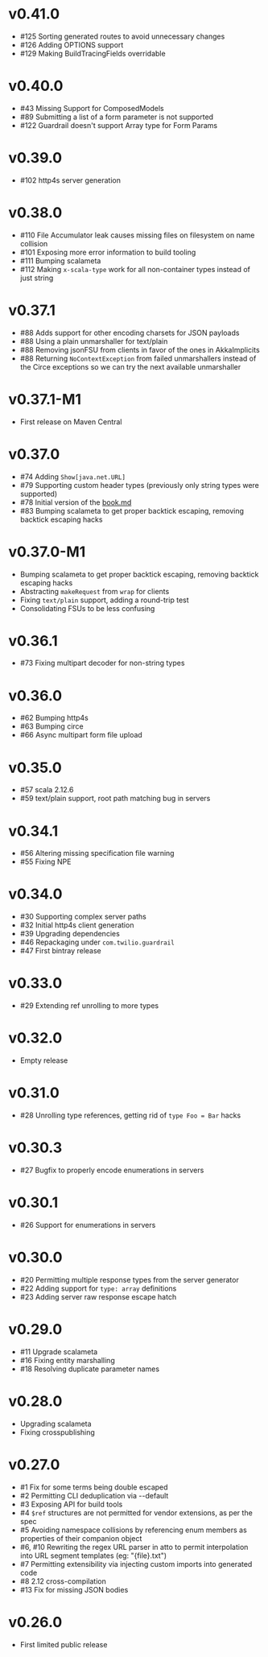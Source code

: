 v0.41.0
=======

- #125 Sorting generated routes to avoid unnecessary changes
- #126 Adding OPTIONS support
- #129 Making BuildTracingFields overridable

v0.40.0
=======

- #43 Missing Support for ComposedModels
- #89 Submitting a list of a form parameter is not supported
- #122 Guardrail doesn't support Array type for Form Params

v0.39.0
=======

- #102 http4s server generation

v0.38.0
=======

- #110 File Accumulator leak causes missing files on filesystem on name collision
- #101 Exposing more error information to build tooling
- #111 Bumping scalameta
- #112 Making `x-scala-type` work for all non-container types instead of just string

v0.37.1
=======

- #88 Adds support for other encoding charsets for JSON payloads
- #88 Using a plain unmarshaller for text/plain
- #88 Removing jsonFSU from clients in favor of the ones in AkkaImplicits
- #88 Returning `NoContextException` from failed unmarshallers instead of the Circe exceptions so we can try the next available unmarshaller

v0.37.1-M1
==========

- First release on Maven Central

v0.37.0
=======

- #74 Adding `Show[java.net.URL]`
- #79 Supporting custom header types (previously only string types were supported)
- #78 Initial version of the [book.md](./docs/book.md)
- #83 Bumping scalameta to get proper backtick escaping, removing backtick escaping hacks

v0.37.0-M1
==========

- Bumping scalameta to get proper backtick escaping, removing backtick escaping hacks
- Abstracting `makeRequest` from `wrap` for clients
- Fixing `text/plain` support, adding a round-trip test
- Consolidating FSUs to be less confusing

v0.36.1
=======

- #73 Fixing multipart decoder for non-string types

v0.36.0
=======

- #62 Bumping http4s
- #63 Bumping circe
- #66 Async multipart form file upload

v0.35.0
=======

- #57 scala 2.12.6
- #59 text/plain support, root path matching bug in servers

v0.34.1
=======

- #56 Altering missing specification file warning
- #55 Fixing NPE

v0.34.0
=======

- #30 Supporting complex server paths
- #32 Initial http4s client generation
- #39 Upgrading dependencies
- #46 Repackaging under `com.twilio.guardrail`
- #47 First bintray release

v0.33.0
=======

- #29 Extending ref unrolling to more types

v0.32.0
=======

- Empty release

v0.31.0
=======

- #28 Unrolling type references, getting rid of `type Foo = Bar` hacks

v0.30.3
=======

- #27 Bugfix to properly encode enumerations in servers

v0.30.1
=======

- #26 Support for enumerations in servers

v0.30.0
=======

- #20 Permitting multiple response types from the server generator
- #22 Adding support for `type: array` definitions
- #23 Adding server raw response escape hatch

v0.29.0
=======

- #11 Upgrade scalameta
- #16 Fixing entity marshalling
- #18 Resolving duplicate parameter names

v0.28.0
=======

- Upgrading scalameta
- Fixing crosspublishing

v0.27.0
=======

- #1 Fix for some terms being double escaped
- #2 Permitting CLI deduplication via --default
- #3 Exposing API for build tools
- #4 `$ref` structures are not permitted for vendor extensions, as per the spec
- #5 Avoiding namespace collisions by referencing enum members as properties of their companion object
- #6, #10 Rewriting the regex URL parser in atto to permit interpolation into URL segment templates (eg: "{file}.txt")
- #7 Permitting extensibility via injecting custom imports into generated code
- #8 2.12 cross-compilation
- #13 Fix for missing JSON bodies

v0.26.0
=======

- First limited public release
